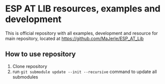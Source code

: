 # ESP AT LIB resources, examples and development

This is official repository with all examples, development and resource for main
repository, located at https://github.com/MaJerle/ESP_AT_Lib

## How to use repository

1. Clone repository
2. run `git submodule update --init --recursive` command to update all submodules
